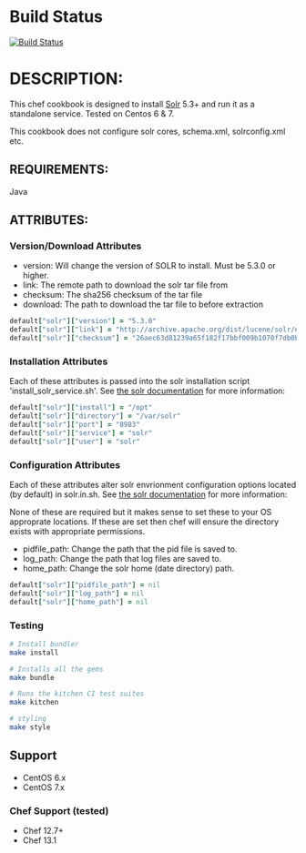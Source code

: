 # Build Status
[![Build Status](https://travis-ci.org/usemarkup/chef-solr.svg?branch=master)](https://travis-ci.org/usemarkup/chef-solr)

# DESCRIPTION:

This chef cookbook is designed to install [Solr](http://lucene.apache.org/solr/) 5.3+ and run it as a standalone service. Tested on Centos 6 & 7.

This cookbook does not configure solr cores, schema.xml, solrconfig.xml etc.

## REQUIREMENTS:

Java

## ATTRIBUTES:

### Version/Download Attributes

- version: Will change the version of SOLR to install. Must be 5.3.0 or higher.
- link: The remote path to download the solr tar file from
- checksum: The sha256 checksum of the tar file
- download: The path to download the tar file to before extraction

```ruby
default["solr"]["version"] = "5.3.0"
default["solr"]["link"] = "http://archive.apache.org/dist/lucene/solr/#{node['solr']['version']}/solr-#{node['solr']['version']}.tgz"
default["solr"]["checksum"] = "26aec63d81239a65f182f17bbf009b1070f7db0bb83657ac2a67a08b57227f7c" #sha256
```

### Installation Attributes
Each of these attributes is passed into the solr installation script 'install_solr_service.sh'. See [the solr documentation](https://cwiki.apache.org/confluence/display/solr/Taking+Solr+to+Production#TakingSolrtoProduction-RuntheSolrInstallationScript) for more information:

```ruby
default["solr"]["install"] = "/opt"
default["solr"]["directory"] = "/var/solr"
default["solr"]["port"] = "8983"
default["solr"]["service"] = "solr"
default["solr"]["user"] = "solr"
```

### Configuration Attributes
Each of these attributes alter solr envrionment configuration options located (by default) in solr.in.sh. See [the solr documentation](https://cwiki.apache.org/confluence/display/solr/Taking+Solr+to+Production#TakingSolrtoProduction-RuntheSolrInstallationScript) for more information:

None of these are required but it makes sense to set these to your OS approprate locations. If these are set then chef will ensure the directory exists with appropriate permissions.

- pidfile_path: Change the path that the pid file is saved to.
- log_path: Change the path that log files are saved to.
- home_path: Change the solr home (date directory) path.

```ruby
default["solr"]["pidfile_path"] = nil
default["solr"]["log_path"] = nil
default["solr"]["home_path"] = nil
```

### Testing
```bash
# Install bundler
make install

# Installs all the gems
make bundle

# Runs the kitchen CI test suites
make kitchen

# styling
make style
```

## Support

- CentOS 6.x
- CentOS 7.x

### Chef Support (tested)

- Chef 12.7+
- Chef 13.1
